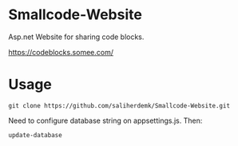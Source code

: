 # Smallcode-Website
Asp.net Website for sharing code blocks.

https://codeblocks.somee.com/

# Usage
```
git clone https://github.com/saliherdemk/Smallcode-Website.git
```
Need to configure database string on appsettings.js. Then:
```
update-database
```
